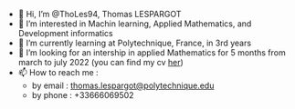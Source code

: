 - 👋 Hi, I’m @ThoLes94, Thomas LESPARGOT
- 👀 I’m interested in Machin learning, Applied Mathematics, and Development informatics
- 🌱 I’m currently learning at Polytechnique, France, in 3rd years
- 💼 I’m looking for an intership in applied Mathematics for 5 months from march to july 2022 (you can find my cv [her](Thomas_LESPARGOT_cv.pdf))
- 📫 How to reach me : 
   - by email : thomas.lespargot@polytechnique.edu
   - by phone : +33666069502

<!---
ThoLes94/ThoLes94 is a ✨ special ✨ repository because its `README.md` (this file) appears on your GitHub profile.
You can click the Preview link to take a look at your changes.
--->
